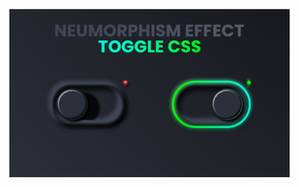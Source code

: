 <img alt="Neumorphism Effect Toggle CSS.jpg" src="https://github.com/animation-coding/NeumorphismEffectToggleCSS/blob/main/Neumorphism%20Effect%20Toggle%20CSS.jpg">
